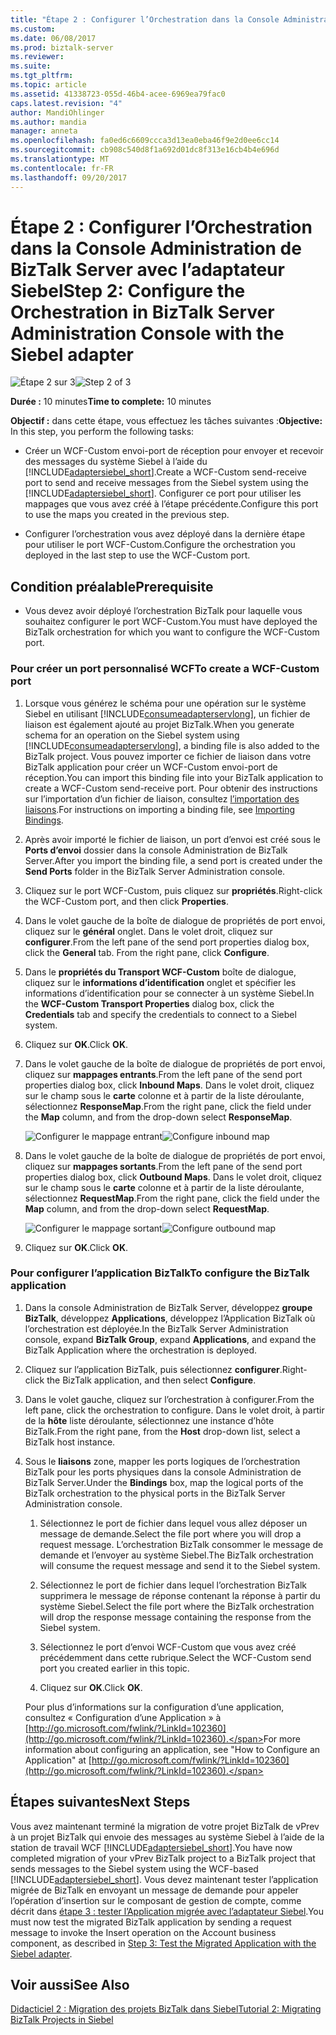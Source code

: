 ```yaml
---
title: "Étape 2 : Configurer l’Orchestration dans la Console Administration de BizTalk Server avec l’adaptateur Siebel | Documents Microsoft"
ms.custom: 
ms.date: 06/08/2017
ms.prod: biztalk-server
ms.reviewer: 
ms.suite: 
ms.tgt_pltfrm: 
ms.topic: article
ms.assetid: 41338723-055d-46b4-acee-6969ea79fac0
caps.latest.revision: "4"
author: MandiOhlinger
ms.author: mandia
manager: anneta
ms.openlocfilehash: fa0ed6c6609ccca3d13ea0eba46f9e2d0ee6cc14
ms.sourcegitcommit: cb908c540d8f1a692d01dc8f313e16cb4b4e696d
ms.translationtype: MT
ms.contentlocale: fr-FR
ms.lasthandoff: 09/20/2017
---
```

# <a name="step-2-configure-the-orchestration-in-biztalk-server-administration-console-with-the-siebel-adapter"></a><span data-ttu-id="691ae-102">Étape 2 : Configurer l’Orchestration dans la Console Administration de BizTalk Server avec l’adaptateur Siebel</span><span class="sxs-lookup"><span data-stu-id="691ae-102">Step 2: Configure the Orchestration in BizTalk Server Administration Console with the Siebel adapter</span></span>
<span data-ttu-id="691ae-103">![Étape 2 sur 3](../../adapters-and-accelerators/adapter-oracle-database/media/step-2of3.gif "Step_2of3")</span><span class="sxs-lookup"><span data-stu-id="691ae-103">![Step 2 of 3](../../adapters-and-accelerators/adapter-oracle-database/media/step-2of3.gif "Step_2of3")</span></span>  
  
 <span data-ttu-id="691ae-104">**Durée :** 10 minutes</span><span class="sxs-lookup"><span data-stu-id="691ae-104">**Time to complete:** 10 minutes</span></span>  
  
 <span data-ttu-id="691ae-105">**Objectif :** dans cette étape, vous effectuez les tâches suivantes :</span><span class="sxs-lookup"><span data-stu-id="691ae-105">**Objective:** In this step, you perform the following tasks:</span></span>  
  
-   <span data-ttu-id="691ae-106">Créer un WCF-Custom envoi-port de réception pour envoyer et recevoir des messages du système Siebel à l’aide du [!INCLUDE[adaptersiebel_short](../../includes/adaptersiebel-short-md.md)].</span><span class="sxs-lookup"><span data-stu-id="691ae-106">Create a WCF-Custom send-receive port to send and receive messages from the Siebel system using the [!INCLUDE[adaptersiebel_short](../../includes/adaptersiebel-short-md.md)].</span></span> <span data-ttu-id="691ae-107">Configurer ce port pour utiliser les mappages que vous avez créé à l’étape précédente.</span><span class="sxs-lookup"><span data-stu-id="691ae-107">Configure this port to use the maps you created in the previous step.</span></span>  
  
-   <span data-ttu-id="691ae-108">Configurer l’orchestration vous avez déployé dans la dernière étape pour utiliser le port WCF-Custom.</span><span class="sxs-lookup"><span data-stu-id="691ae-108">Configure the orchestration you deployed in the last step to use the WCF-Custom port.</span></span>  
  
## <a name="prerequisite"></a><span data-ttu-id="691ae-109">Condition préalable</span><span class="sxs-lookup"><span data-stu-id="691ae-109">Prerequisite</span></span>  
  
-   <span data-ttu-id="691ae-110">Vous devez avoir déployé l’orchestration BizTalk pour laquelle vous souhaitez configurer le port WCF-Custom.</span><span class="sxs-lookup"><span data-stu-id="691ae-110">You must have deployed the BizTalk orchestration for which you want to configure the WCF-Custom port.</span></span>  
  
### <a name="to-create-a-wcf-custom-port"></a><span data-ttu-id="691ae-111">Pour créer un port personnalisé WCF</span><span class="sxs-lookup"><span data-stu-id="691ae-111">To create a WCF-Custom port</span></span>  
  
1.  <span data-ttu-id="691ae-112">Lorsque vous générez le schéma pour une opération sur le système Siebel en utilisant [!INCLUDE[consumeadapterservlong](../../includes/consumeadapterservlong-md.md)], un fichier de liaison est également ajouté au projet BizTalk.</span><span class="sxs-lookup"><span data-stu-id="691ae-112">When you generate schema for an operation on the Siebel system using [!INCLUDE[consumeadapterservlong](../../includes/consumeadapterservlong-md.md)], a binding file is also added to the BizTalk project.</span></span> <span data-ttu-id="691ae-113">Vous pouvez importer ce fichier de liaison dans votre BizTalk application pour créer un WCF-Custom envoi-port de réception.</span><span class="sxs-lookup"><span data-stu-id="691ae-113">You can import this binding file into your BizTalk application to create a WCF-Custom send-receive port.</span></span> <span data-ttu-id="691ae-114">Pour obtenir des instructions sur l’importation d’un fichier de liaison, consultez [l’importation des liaisons](http://msdn.microsoft.com/library/908ab90c-2ba2-4c65-9f74-10579f06e372).</span><span class="sxs-lookup"><span data-stu-id="691ae-114">For instructions on importing a binding file, see [Importing Bindings](http://msdn.microsoft.com/library/908ab90c-2ba2-4c65-9f74-10579f06e372).</span></span>  
  
2.  <span data-ttu-id="691ae-115">Après avoir importé le fichier de liaison, un port d’envoi est créé sous le **Ports d’envoi** dossier dans la console Administration de BizTalk Server.</span><span class="sxs-lookup"><span data-stu-id="691ae-115">After you import the binding file, a send port is created under the **Send Ports** folder in the BizTalk Server Administration console.</span></span>  
  
3.  <span data-ttu-id="691ae-116">Cliquez sur le port WCF-Custom, puis cliquez sur **propriétés**.</span><span class="sxs-lookup"><span data-stu-id="691ae-116">Right-click the WCF-Custom port, and then click **Properties**.</span></span>  
  
4.  <span data-ttu-id="691ae-117">Dans le volet gauche de la boîte de dialogue de propriétés de port envoi, cliquez sur le **général** onglet. Dans le volet droit, cliquez sur **configurer**.</span><span class="sxs-lookup"><span data-stu-id="691ae-117">From the left pane of the send port properties dialog box, click the **General** tab. From the right pane, click **Configure**.</span></span>  
  
5.  <span data-ttu-id="691ae-118">Dans le **propriétés du Transport WCF-Custom** boîte de dialogue, cliquez sur le **informations d’identification** onglet et spécifier les informations d’identification pour se connecter à un système Siebel.</span><span class="sxs-lookup"><span data-stu-id="691ae-118">In the **WCF-Custom Transport Properties** dialog box, click the **Credentials** tab and specify the credentials to connect to a Siebel system.</span></span>  
  
6.  <span data-ttu-id="691ae-119">Cliquez sur **OK**.</span><span class="sxs-lookup"><span data-stu-id="691ae-119">Click **OK**.</span></span>  
  
7.  <span data-ttu-id="691ae-120">Dans le volet gauche de la boîte de dialogue de propriétés de port envoi, cliquez sur **mappages entrants**.</span><span class="sxs-lookup"><span data-stu-id="691ae-120">From the left pane of the send port properties dialog box, click **Inbound Maps**.</span></span> <span data-ttu-id="691ae-121">Dans le volet droit, cliquez sur le champ sous le **carte** colonne et à partir de la liste déroulante, sélectionnez **ResponseMap**.</span><span class="sxs-lookup"><span data-stu-id="691ae-121">From the right pane, click the field under the **Map** column, and from the drop-down select **ResponseMap**.</span></span>  
  
     <span data-ttu-id="691ae-122">![Configurer le mappage entrant](../../adapters-and-accelerators/adapter-siebel/media/e1ceee98-9f10-40f1-a611-88d3a2c102a9.gif "e1ceee98-9f10-40f1-a611-88d3a2c102a9")</span><span class="sxs-lookup"><span data-stu-id="691ae-122">![Configure inbound map](../../adapters-and-accelerators/adapter-siebel/media/e1ceee98-9f10-40f1-a611-88d3a2c102a9.gif "e1ceee98-9f10-40f1-a611-88d3a2c102a9")</span></span>  
  
8.  <span data-ttu-id="691ae-123">Dans le volet gauche de la boîte de dialogue de propriétés de port envoi, cliquez sur **mappages sortants**.</span><span class="sxs-lookup"><span data-stu-id="691ae-123">From the left pane of the send port properties dialog box, click **Outbound Maps**.</span></span> <span data-ttu-id="691ae-124">Dans le volet droit, cliquez sur le champ sous le **carte** colonne et à partir de la liste déroulante, sélectionnez **RequestMap**.</span><span class="sxs-lookup"><span data-stu-id="691ae-124">From the right pane, click the field under the **Map** column, and from the drop-down select **RequestMap**.</span></span>  
  
     <span data-ttu-id="691ae-125">![Configurer le mappage sortant](../../adapters-and-accelerators/adapter-siebel/media/8f8efeaa-d5cd-4ed3-b2f3-a600c48c3bb9.gif "8f8efeaa-d5cd-4ed3-b2f3-a600c48c3bb9")</span><span class="sxs-lookup"><span data-stu-id="691ae-125">![Configure outbound map](../../adapters-and-accelerators/adapter-siebel/media/8f8efeaa-d5cd-4ed3-b2f3-a600c48c3bb9.gif "8f8efeaa-d5cd-4ed3-b2f3-a600c48c3bb9")</span></span>  
  
9. <span data-ttu-id="691ae-126">Cliquez sur **OK**.</span><span class="sxs-lookup"><span data-stu-id="691ae-126">Click **OK**.</span></span>  
  
### <a name="to-configure-the-biztalk-application"></a><span data-ttu-id="691ae-127">Pour configurer l’application BizTalk</span><span class="sxs-lookup"><span data-stu-id="691ae-127">To configure the BizTalk application</span></span>  
  
1.  <span data-ttu-id="691ae-128">Dans la console Administration de BizTalk Server, développez **groupe BizTalk**, développez **Applications**, développez l’Application BizTalk où l’orchestration est déployée.</span><span class="sxs-lookup"><span data-stu-id="691ae-128">In the BizTalk Server Administration console, expand **BizTalk Group**, expand **Applications**, and expand the BizTalk Application where the orchestration is deployed.</span></span>  
  
2.  <span data-ttu-id="691ae-129">Cliquez sur l’application BizTalk, puis sélectionnez **configurer**.</span><span class="sxs-lookup"><span data-stu-id="691ae-129">Right-click the BizTalk application, and then select **Configure**.</span></span>  
  
3.  <span data-ttu-id="691ae-130">Dans le volet gauche, cliquez sur l’orchestration à configurer.</span><span class="sxs-lookup"><span data-stu-id="691ae-130">From the left pane, click the orchestration to configure.</span></span> <span data-ttu-id="691ae-131">Dans le volet droit, à partir de la **hôte** liste déroulante, sélectionnez une instance d’hôte BizTalk.</span><span class="sxs-lookup"><span data-stu-id="691ae-131">From the right pane, from the **Host** drop-down list, select a BizTalk host instance.</span></span>  
  
4.  <span data-ttu-id="691ae-132">Sous le **liaisons** zone, mapper les ports logiques de l’orchestration BizTalk pour les ports physiques dans la console Administration de BizTalk Server.</span><span class="sxs-lookup"><span data-stu-id="691ae-132">Under the **Bindings** box, map the logical ports of the BizTalk orchestration to the physical ports in the BizTalk Server Administration console.</span></span>  
  
    1.  <span data-ttu-id="691ae-133">Sélectionnez le port de fichier dans lequel vous allez déposer un message de demande.</span><span class="sxs-lookup"><span data-stu-id="691ae-133">Select the file port where you will drop a request message.</span></span> <span data-ttu-id="691ae-134">L’orchestration BizTalk consommer le message de demande et l’envoyer au système Siebel.</span><span class="sxs-lookup"><span data-stu-id="691ae-134">The BizTalk orchestration will consume the request message and send it to the Siebel system.</span></span>  
  
    2.  <span data-ttu-id="691ae-135">Sélectionnez le port de fichier dans lequel l’orchestration BizTalk supprimera le message de réponse contenant la réponse à partir du système Siebel.</span><span class="sxs-lookup"><span data-stu-id="691ae-135">Select the file port where the BizTalk orchestration will drop the response message containing the response from the Siebel system.</span></span>  
  
    3.  <span data-ttu-id="691ae-136">Sélectionnez le port d’envoi WCF-Custom que vous avez créé précédemment dans cette rubrique.</span><span class="sxs-lookup"><span data-stu-id="691ae-136">Select the WCF-Custom send port you created earlier in this topic.</span></span>  
  
    4.  <span data-ttu-id="691ae-137">Cliquez sur **OK**.</span><span class="sxs-lookup"><span data-stu-id="691ae-137">Click **OK**.</span></span>  
  
     <span data-ttu-id="691ae-138">Pour plus d’informations sur la configuration d’une application, consultez « Configuration d’une Application » à [http://go.microsoft.com/fwlink/?LinkId=102360](http://go.microsoft.com/fwlink/?LinkId=102360).</span><span class="sxs-lookup"><span data-stu-id="691ae-138">For more information about configuring an application, see "How to Configure an Application" at [http://go.microsoft.com/fwlink/?LinkId=102360](http://go.microsoft.com/fwlink/?LinkId=102360).</span></span>  
  
## <a name="next-steps"></a><span data-ttu-id="691ae-139">Étapes suivantes</span><span class="sxs-lookup"><span data-stu-id="691ae-139">Next Steps</span></span>  
 <span data-ttu-id="691ae-140">Vous avez maintenant terminé la migration de votre projet BizTalk de vPrev à un projet BizTalk qui envoie des messages au système Siebel à l’aide de la station de travail WCF [!INCLUDE[adaptersiebel_short](../../includes/adaptersiebel-short-md.md)].</span><span class="sxs-lookup"><span data-stu-id="691ae-140">You have now completed migration of your vPrev BizTalk project to a BizTalk project that sends messages to the Siebel system using the WCF-based [!INCLUDE[adaptersiebel_short](../../includes/adaptersiebel-short-md.md)].</span></span> <span data-ttu-id="691ae-141">Vous devez maintenant tester l’application migrée de BizTalk en envoyant un message de demande pour appeler l’opération d’insertion sur le composant de gestion de compte, comme décrit dans [étape 3 : tester l’Application migrée avec l’adaptateur Siebel](../../adapters-and-accelerators/adapter-siebel/step-3-test-the-migrated-application-with-the-siebel-adapter.md).</span><span class="sxs-lookup"><span data-stu-id="691ae-141">You must now test the migrated BizTalk application by sending a request message to invoke the Insert operation on the Account business component, as described in [Step 3: Test the Migrated Application with the Siebel adapter](../../adapters-and-accelerators/adapter-siebel/step-3-test-the-migrated-application-with-the-siebel-adapter.md).</span></span>  
  
## <a name="see-also"></a><span data-ttu-id="691ae-142">Voir aussi</span><span class="sxs-lookup"><span data-stu-id="691ae-142">See Also</span></span>  
 [<span data-ttu-id="691ae-143">Didacticiel 2 : Migration des projets BizTalk dans Siebel</span><span class="sxs-lookup"><span data-stu-id="691ae-143">Tutorial 2: Migrating BizTalk Projects in Siebel</span></span>](../../adapters-and-accelerators/adapter-siebel/tutorial-2-migrating-biztalk-projects-in-siebel.md)
